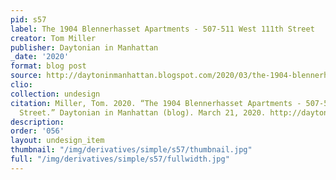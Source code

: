```yaml
---
pid: s57
label: The 1904 Blennerhasset Apartments - 507-511 West 111th Street
creator: Tom Miller
publisher: Daytonian in Manhattan
_date: '2020'
format: blog post
source: http://daytoninmanhattan.blogspot.com/2020/03/the-1904-blennerhasset-apartments-507.html
clio:
collection: undesign
citation: Miller, Tom. 2020. “The 1904 Blennerhasset Apartments - 507-511 West 111th
  Street.” Daytonian in Manhattan (blog). March 21, 2020. http://daytoninmanhattan.blogspot.com/2020/03/the-1904-blennerhasset-apartments-507.html.
description:
order: '056'
layout: undesign_item
thumbnail: "/img/derivatives/simple/s57/thumbnail.jpg"
full: "/img/derivatives/simple/s57/fullwidth.jpg"
---
```

